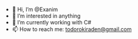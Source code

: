 - 👋 Hi, I’m @Exanim
- 👀 I’m interested in anything
- 🌱 I’m currently working with C#
- 📫 How to reach me: todorokiraden@gmail.com

<!---
Exanim/Exanim is a ✨ special ✨ repository because its `README.md` (this file) appears on your GitHub profile.
You can click the Preview link to take a look at your changes.
--->
